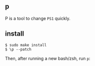 p
---
P is a tool to change `PS1` quickly.

## install

```plain
$ sudo make install
$ \p --patch
```

Then, after running a new bash/zsh, run `p`:



